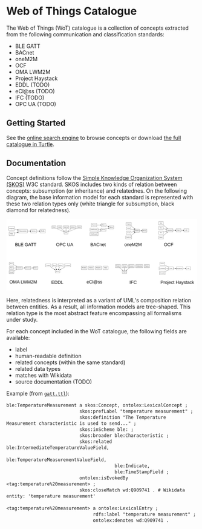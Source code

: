 # Web of Things Catalogue

The Web of Things (WoT) catalogue is a collection of concepts extracted
from the following communication and classification standards:
 - BLE GATT
 - BACnet
 - oneM2M
 - OCF
 - OMA LWM2M
 - Project Haystack
 - EDDL (TODO)
 - eCl@ss (TODO)
 - IFC (TODO)
 - OPC UA (TODO)

## Getting Started

See the [online search engine](http://www.vcharpenay.link/wot-catalogue/) to browse concepts or download [the full catalogue in Turtle](wot-catalogue.ttl).

## Documentation

Concept definitions follow the
[Simple Knowledge Organization System (SKOS)](https://www.w3.org/TR/skos-reference/) W3C standard.
SKOS includes two kinds of relation between concepts: subsumption (or inheritance) and relatednes.
On the following diagram, the base information model for each standard is represented with these
two relation types only (white triangle for subsumption, black diamond for relatedness).

![Standard information models](info-models.png)

Here, relatedness is interpreted as a variant of UML's composition relation between entities.
As a result, all information models are tree-shaped. This relation type is the most abstract
feature encompassing all formalisms under study.

For each concept included in the WoT catalogue, the following fields are available:
 - label
 - human-readable definition
 - related concepts (within the same standard)
 - related data types
 - matches with Wikidata
 - source documentation (TODO)

Example (from [`gatt.ttl`](BLE GATT/gatt.ttl)):

```turtle
ble:TemperatureMeasurement a skos:Concept, ontolex:LexicalConcept ;
                           skos:prefLabel "temperature measurement" ;
                           skos:definition "The Temperature Measurement characteristic is used to send..." ;
                           skos:inScheme ble: ;
                           skos:broader ble:Characteristic ;
                           skos:related ble:IntermediateTemperatureValueField,
                                        ble:TemperatureMeasurementValueField,
                                        ble:Indicate,
                                        ble:TimeStampField ;
                           ontolex:isEvokedBy <tag:temperature%20measurement> ;
                           skos:closeMatch wd:Q909741 . # Wikidata entity: 'temperature measurement'

<tag:temperature%20measurement> a ontolex:LexicalEntry ;
                                rdfs:label "temperature measurement" ;
                                ontolex:denotes wd:Q909741 .
```